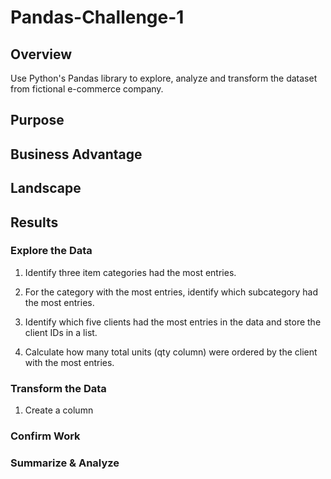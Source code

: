 # Pandas-Challenge-1

## Overview

Use Python's Pandas library to explore, analyze and transform the dataset from fictional e-commerce company.

## Purpose

## Business Advantage

## Landscape

## Results

### Explore the Data

1.  Identify three item categories had the most entries.

2.  For the category with the most entries, identify which subcategory had the most entries.

3.  Identify which five clients had the most entries in the data and store the client IDs in a list.

4.  Calculate how many total units (qty column) were ordered by the client with the most entries.

### Transform the Data

1.  Create a column

### Confirm Work

### Summarize & Analyze


